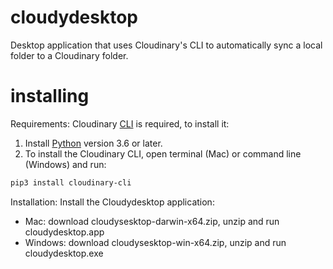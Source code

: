 # cloudydesktop
Desktop application that uses Cloudinary's CLI to automatically sync a local folder to a Cloudinary folder.
# installing
Requirements:
Cloudinary [CLI](https://cloudinary.com/documentation/cloudinary_cli) is required, to install it:
1. Install [Python](https://www.python.org) version 3.6 or later.
2. To install the Cloudinary CLI, open terminal (Mac) or command line (Windows) and run:
```bash
pip3 install cloudinary-cli
```
Installation:
Install the Cloudydesktop application:
- Mac: download cloudysesktop-darwin-x64.zip, unzip and run cloudydesktop.app
- Windows: download cloudysesktop-win-x64.zip, unzip and run cloudydesktop.exe
